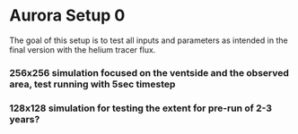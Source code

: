 # Aurora Setup 0

The goal of this setup is to test all inputs and parameters as intended in the final version with the helium tracer flux.

### 256x256 simulation focused on the ventside and the observed area, test running with 5sec timestep

### 128x128 simulation for testing the extent for pre-run of 2-3 years?  
